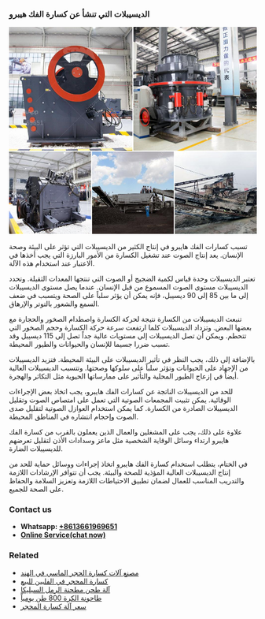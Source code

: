 <h3>الديسيبلات التي تنشأ عن كسارة الفك هيبرو</h3><img src='1701850540.jpg' alt=''><p>تسبب كسارات الفك هايبرو في إنتاج الكثير من الديسيبلات التي تؤثر على البيئة وصحة الإنسان. يعد إنتاج الصوت عند تشغيل الكسارة من الأمور البارزة التي يجب أخذها في الاعتبار عند استخدام هذه الآلة.</p><p>تعتبر الديسيبلات وحدة قياس لكمية الضجيج أو الصوت التي تنتجها المعدات الثقيلة. وتحدد الديسيبلات مستوى الصوت المسموع من قبل الإنسان. عندما يصل مستوى الديسيبلات إلى ما بين 85 إلى 90 ديسيبل، فإنه يمكن أن يؤثر سلباً على الصحة ويتسبب في ضعف السمع والشعور بالتوتر والإرهاق.</p><p>تنبعث الديسيبلات من الكسارة نتيجة لحركة الكسارة واصطدام الصخور والحجارة مع بعضها البعض. وتزداد الديسيبلات كلما ارتفعت سرعة حركة الكسارة وحجم الصخور التي تتحطم. ويمكن أن تصل الديسيبلات إلى مستويات عالية جداً تصل إلى 115 ديسيبل وقد تسبب ضررا جسيما للإنسان والحيوانات والطيور المحيطة.</p><p>بالإضافة إلى ذلك، يجب النظر في تأثير الديسيبلات على البيئة المحيطة. فتزيد الديسيبلات من الإجهاد على الحيوانات وتؤثر سلباً على سلوكها وصحتها. وتتسبب الديسيبلات العالية أيضاً في إزعاج الطيور المحلية والتأثير على ممارساتها الحيوية مثل التكاثر والهجرة.</p><p>للحد من الديسيبلات الناتجة عن كسارات الفك هايبرو، يجب اتخاذ بعض الإجراءات الوقائية. يمكن تثبيت المجمعات الصوتية التي تعمل على امتصاص الصوت وتقليل الديسيبلات الصادرة من الكسارة. كما يمكن استخدام العوازل الصوتية لتقليل صدى الصوت وإحجام انتشاره في المناطق المحيطة.</p><p>علاوة على ذلك، يجب على المشغلين والعمال الذين يعملون بالقرب من كسارة الفك هايبرو ارتداء وسائل الوقاية الشخصية مثل ماعز وسدادات الأذن لتقليل تعرضهم للديسيبلات الضارة.</p><p>في الختام، يتطلب استخدام كسارة الفك هايبرو اتخاذ إجراءات ووسائل حماية للحد من إنتاج الديسيبلات العالية المؤذية للصحة والبيئة. يجب أن تتوافر الإرشادات اللازمة والتدريب المناسب للعمال لضمان تطبيق الاحتياطات اللازمة وتعزيز السلامة والحفاظ على الصحة للجميع.</p><h3>Contact us</h3><ul><li><strong>Whatsapp:&nbsp;<a href="https://wa.me/8613661969651">+8613661969651</a></strong></li><li><a href="https://swt.shibang-china.com/?git&amp;zhl&amp;الديسيبلات التي تنشأ عن كسارة الفك هيبرو"><strong>Online Service(chat now)</strong></a></li></ul><h3>Related</h3><ul><li><a href='مصنع آلات كسارة الحجر الماسي في الهند.md'>مصنع آلات كسارة الحجر الماسي في الهند</a></li><li><a href='كسارة المحجر في الفلبين للبيع.md'>كسارة المحجر في الفلبين للبيع</a></li><li><a href='آلة طحن مطحنة الرمل السيليكا.md'>آلة طحن مطحنة الرمل السيليكا</a></li><li><a href='طاحونة الكرة 800 طن يومياً.md'>طاحونة الكرة 800 طن يومياً</a></li><li><a href='سعر آلة كسارة المحجر.md'>سعر آلة كسارة المحجر</a></li></ul>